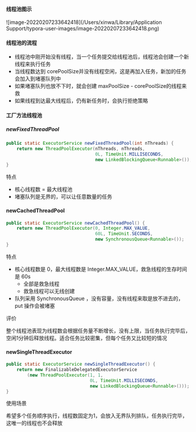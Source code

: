 #### 线程池图示

![image-20220207233642418](/Users/xinwa/Library/Application Support/typora-user-images/image-20220207233642418.png)

#### 线程池的流程

* 线程池中刚开始没有线程，当一个任务提交给线程池后，线程池会创建一个新线程来执行任务
* 当线程数达到 corePoolSize并没有线程空闲，这是再加入任务，新加的任务会加入到堵塞队列中
* 如果堵塞队列也放不下时，就会创建 maxPoolSize - corePoolSize的线程来救
* 如果线程到达最大线程后，仍有新任务时，会执行拒绝策略

#### 工厂方法线程池

##### newFixedThreadPool

```java
public static ExecutorService newFixedThreadPool(int nThreads) {
    return new ThreadPoolExecutor(nThreads, nThreads,
                                  0L, TimeUnit.MILLISECONDS,
                                  new LinkedBlockingQueue<Runnable>());
}
```

特点

* 核心线程数 = 最大线程池
* 堵塞队列是无界的，可以让任意数量的任务

#### newCachedThreadPool

```java
public static ExecutorService newCachedThreadPool() {
    return new ThreadPoolExecutor(0, Integer.MAX_VALUE,
                                  60L, TimeUnit.SECONDS,
                                  new SynchronousQueue<Runnable>());
}
```

特点

* 核心线程数是 0，最大线程数是 Integer.MAX_VALUE，救急线程的生存时间是 60s
  * 全部是救急线程
  * 救急线程可以无线创建
* 队列采用 SynchronousQueue ，没有容量，没有线程来取是放不进去的，put 操作会被堵塞

评价

整个线程池表现为线程数会根据任务量不断增长，没有上限，当任务执行完毕后，空闲1分钟后释放线程。适合任务比较密集，但每个任务又比较短的情况

#### newSingleThreadExecutor

```java
public static ExecutorService newSingleThreadExecutor() {
    return new FinalizableDelegatedExecutorService
        (new ThreadPoolExecutor(1, 1,
                                0L, TimeUnit.MILLISECONDS,
                                new LinkedBlockingQueue<Runnable>()));
}
```

使用场景

希望多个任务顺序执行，线程数固定为1，会放入无界队列排队，任务执行完毕，这唯一的线程也不会释放

